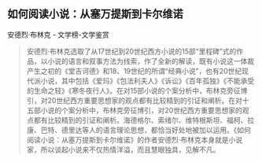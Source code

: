 ## 如何阅读小说：从塞万提斯到卡尔维诺

安德烈·布林克  -  文学榜-文学鉴赏

> 安德烈·布林克选取了从17世纪到20世纪西方小说的15部“里程碑”式的作品，以小说的语言和叙事方法为线索，作了全新的解读，既有小说这一体裁产生之初的《堂吉诃德》和18、19世纪的所谓“经典小说”，也有20世纪现代派小说，其中包括《爱玛》《包法利夫人》《诉讼》《百年孤独》《不能承受的生命之轻》《寒冬夜行人》。在对15部小说的个案分析中，布林克旁征博引，对20世纪西方重要思想家的观点都有比较精到的引证和阐析。在对十五部小说的个案分析中，布林克旁征博引，对20世纪西方重要思想家的观点都有比较精到的引证和阐析。海德格尔、索绪尔、维特根斯坦、福柯、拉康、巴特、德里达等人的语言理论思想，都恰当好处地被加以运用。《如何阅读小说：从塞万提斯到卡尔维诺》的作者安德烈·布林克本身就是小说家，所以谈起小说来不仅热情洋溢，而且慧眼独具，见解不凡。
